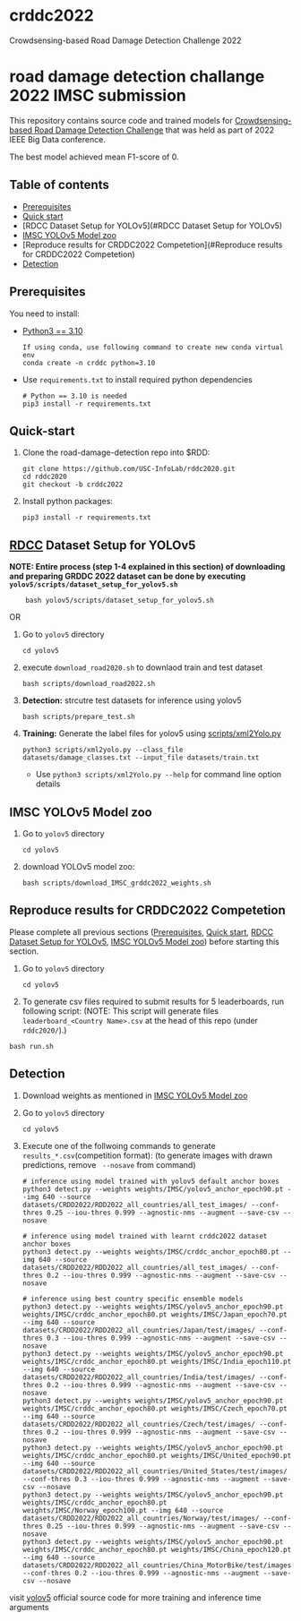 # crddc2022
Crowdsensing-based Road Damage Detection Challenge 2022


# road damage detection challange 2022 IMSC submission

This repository contains source code and trained models for [Crowdsensing-based Road Damage Detection Challenge](https://crddc2022.sekilab.global/) that was held as part of 2022 IEEE Big Data conference.

The best model achieved mean F1-score of 0.

## Table of contents

- [Prerequisites](#prerequisites)
- [Quick start](#quick-start)
- [RDCC Dataset Setup for YOLOv5](#RDCC Dataset Setup for YOLOv5)
- [IMSC YOLOv5 Model zoo](#IMSC-YOLOv5-Model-zoo)
- [Reproduce results for CRDDC2022 Competetion](#Reproduce results for CRDDC2022 Competetion)
- [Detection](#Detection)

## Prerequisites

You need to install:
- [Python3 == 3.10](https://www.python.org/downloads/)

    ```Shell
    If using conda, use following command to create new conda virtual env
    conda create -n crddc python=3.10
    ```
    
- Use `requirements.txt` to install required python dependencies

    ```Shell
    # Python == 3.10 is needed
    pip3 install -r requirements.txt
    ```
   

## Quick-start
1. Clone the road-damage-detection repo into $RDD: 

    ```Shell
    git clone https://github.com/USC-InfoLab/rddc2020.git
    cd rddc2020
    git checkout -b crddc2022
    ```

2. Install python packages:

    ```Shell
    pip3 install -r requirements.txt
    ```


## [RDCC](https://github.com/sekilab/RoadDamageDetector#dataset-for-global-road-damage-detection-challenge-2020) Dataset Setup for YOLOv5

**NOTE: Entire process (step 1-4 explained in this section) of downloading and preparing GRDDC 2022 dataset can be done by executing `yolov5/scripts/dataset_setup_for_yolov5.sh`**

```Shell
    bash yolov5/scripts/dataset_setup_for_yolov5.sh
```

OR
    
1. Go to `yolov5` directory
    ```Shell
    cd yolov5
    ```

2. execute `download_road2020.sh` to downlaod train and test dataset
    ```Shell
    bash scripts/download_road2022.sh
    ```

3. **Detection:** strcutre test datasets for inference using yolov5
    ```Shell
    bash scripts/prepare_test.sh
    ```

4. **Training:** Generate the label files for yolov5 using [scripts/xml2Yolo.py](https://github.com/USC-InfoLab/rddc2020/tree/master/yolov5/scripts/xml2Yolo.py)
    ```Shell
    python3 scripts/xml2yolo.py --class_file datasets/damage_classes.txt --input_file datasets/train.txt
    ```
    - Use `python3 scripts/xml2Yolo.py --help` for command line option details


## IMSC YOLOv5 Model zoo

1. Go to `yolov5` directory
    ```Shell
    cd yolov5
    ```

2. download YOLOv5 model zoo:
    ```Shell
    bash scripts/download_IMSC_grddc2022_weights.sh
    ```
   
## Reproduce results for CRDDC2022 Competetion

Please complete all previous sections ([Prerequisites](#prerequisites), [Quick start](#quick-start), [RDCC Dataset Setup for YOLOv5](#RDCC-Dataset-Setup), [IMSC YOLOv5 Model zoo](#IMSC-YOLOv5-Model-zoo)) before starting this section.

1. Go to `yolov5` directory
    ```Shell
    cd yolov5
    ```

2. To generate csv files required to submit results for 5 leaderboards, run following script:
   (NOTE: This script will generate files `leaderboard_<Country Name>.csv` at the head of this repo (under `rddc2020/`).)
  
``` 
bash run.sh
```
   
## Detection
1. Download weights as mentioned in [IMSC YOLOv5 Model zoo](#IMSC-YOLOv5-Model-zoo)

2. Go to `yolov5` directory
    ```Shell
    cd yolov5
    ```
3. Execute one of the follwoing commands to generate `results_*.csv`(competition format): (to generate images with drawn predictions, remove ` --nosave` from command)
    ```Shell
    # inference using model trained with yolov5 default anchor boxes
    python3 detect.py --weights weights/IMSC/yolov5_anchor_epoch90.pt --img 640 --source datasets/CRDD2022/RDD2022_all_countries/all_test_images/ --conf-thres 0.25 --iou-thres 0.999 --agnostic-nms --augment --save-csv --nosave
    
    # inference using model trained with learnt crddc2022 dataset anchor boxes
    python3 detect.py --weights weights/IMSC/crddc_anchor_epoch80.pt --img 640 --source datasets/CRDD2022/RDD2022_all_countries/all_test_images/ --conf-thres 0.2 --iou-thres 0.999 --agnostic-nms --augment --save-csv --nosave
    
    # inference using best country specific ensemble models 
    python3 detect.py --weights weights/IMSC/yolov5_anchor_epoch90.pt weights/IMSC/crddc_anchor_epoch80.pt weights/IMSC/Japan_epoch70.pt --img 640 --source datasets/CRDD2022/RDD2022_all_countries/Japan/test/images/ --conf-thres 0.3 --iou-thres 0.999 --agnostic-nms --augment --save-csv --nosave
    python3 detect.py --weights weights/IMSC/yolov5_anchor_epoch90.pt weights/IMSC/crddc_anchor_epoch80.pt weights/IMSC/India_epoch110.pt --img 640 --source datasets/CRDD2022/RDD2022_all_countries/India/test/images/ --conf-thres 0.2 --iou-thres 0.999 --agnostic-nms --augment --save-csv --nosave
    python3 detect.py --weights weights/IMSC/yolov5_anchor_epoch90.pt weights/IMSC/crddc_anchor_epoch80.pt weights/IMSC/Czech_epoch70.pt --img 640 --source datasets/CRDD2022/RDD2022_all_countries/Czech/test/images/ --conf-thres 0.2 --iou-thres 0.999 --agnostic-nms --augment --save-csv --nosave
    python3 detect.py --weights weights/IMSC/yolov5_anchor_epoch90.pt weights/IMSC/crddc_anchor_epoch80.pt weights/IMSC/United_epoch90.pt --img 640 --source datasets/CRDD2022/RDD2022_all_countries/United_States/test/images/ --conf-thres 0.3 --iou-thres 0.999 --agnostic-nms --augment --save-csv --nosave
    python3 detect.py --weights weights/IMSC/yolov5_anchor_epoch90.pt weights/IMSC/crddc_anchor_epoch80.pt weights/IMSC/Norway_epoch100.pt --img 640 --source datasets/CRDD2022/RDD2022_all_countries/Norway/test/images/ --conf-thres 0.25 --iou-thres 0.999 --agnostic-nms --augment --save-csv --nosave
    python3 detect.py --weights weights/IMSC/yolov5_anchor_epoch90.pt weights/IMSC/crddc_anchor_epoch80.pt weights/IMSC/China_epoch120.pt --img 640 --source datasets/CRDD2022/RDD2022_all_countries/China_MotorBike/test/images/ --conf-thres 0.2 --iou-thres 0.999 --agnostic-nms --augment --save-csv --nosave 
    ```

visit [yolov5](https://github.com/ultralytics/yolov5) official source code for more training and inference time arguments







